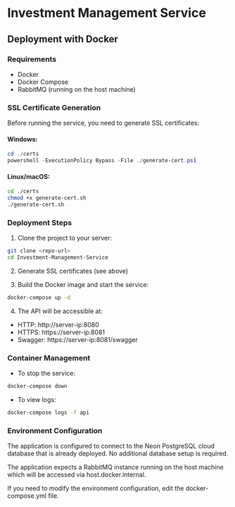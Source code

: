 # Investment Management Service

## Deployment with Docker

### Requirements
- Docker
- Docker Compose
- RabbitMQ (running on the host machine)

### SSL Certificate Generation
Before running the service, you need to generate SSL certificates:

#### Windows:
```powershell
cd ./certs
powershell -ExecutionPolicy Bypass -File ./generate-cert.ps1
```

#### Linux/macOS:
```bash
cd ./certs
chmod +x generate-cert.sh
./generate-cert.sh
```

### Deployment Steps

1. Clone the project to your server:
```bash
git clone <repo-url>
cd Investment-Management-Service
```

2. Generate SSL certificates (see above)

3. Build the Docker image and start the service:
```bash
docker-compose up -d
```

4. The API will be accessible at:
- HTTP: http://server-ip:8080
- HTTPS: https://server-ip:8081
- Swagger: https://server-ip:8081/swagger

### Container Management

- To stop the service:
```bash
docker-compose down
```

- To view logs:
```bash
docker-compose logs -f api
```

### Environment Configuration

The application is configured to connect to the Neon PostgreSQL cloud database that is already deployed. No additional database setup is required.

The application expects a RabbitMQ instance running on the host machine which will be accessed via host.docker.internal.

If you need to modify the environment configuration, edit the docker-compose.yml file. 